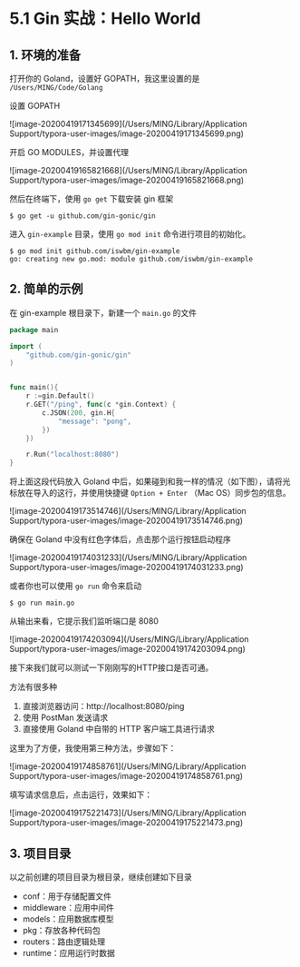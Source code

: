 # 5.1 Gin 实战：Hello World

## 1. 环境的准备

打开你的 Goland，设置好 GOPATH，我这里设置的是 `/Users/MING/Code/Golang`

设置 GOPATH

![image-20200419171345699](/Users/MING/Library/Application Support/typora-user-images/image-20200419171345699.png)

开启 GO MODULES，并设置代理

![image-20200419165821668](/Users/MING/Library/Application Support/typora-user-images/image-20200419165821668.png)

然后在终端下，使用 `go get` 下载安装 gin 框架

```shell
$ go get -u github.com/gin-gonic/gin
```

进入 `gin-example` 目录，使用 `go mod init` 命令进行项目的初始化。

```shell
$ go mod init github.com/iswbm/gin-example
go: creating new go.mod: module github.com/iswbm/gin-example
```



## 2. 简单的示例

在 gin-example 根目录下，新建一个 `main.go` 的文件

```go
package main

import (
	"github.com/gin-gonic/gin"
)


func main(){
	r :=gin.Default()
	r.GET("/ping", func(c *gin.Context) {
		c.JSON(200, gin.H{
			"message": "pong",
		})
	})

	r.Run("localhost:8080")
}
```

将上面这段代码放入 Goland 中后，如果碰到和我一样的情况（如下图），请将光标放在导入的这行，并使用快捷键 `Option + Enter` （Mac OS）同步包的信息。

![image-20200419173514746](/Users/MING/Library/Application Support/typora-user-images/image-20200419173514746.png)

确保在 Goland 中没有红色字体后，点击那个运行按钮启动程序

![image-20200419174031233](/Users/MING/Library/Application Support/typora-user-images/image-20200419174031233.png)

或者你也可以使用 `go run` 命令来启动

```
$ go run main.go
```

从输出来看，它提示我们监听端口是 8080

![image-20200419174203094](/Users/MING/Library/Application Support/typora-user-images/image-20200419174203094.png)

接下来我们就可以测试一下刚刚写的HTTP接口是否可通。

方法有很多种

1. 直接浏览器访问：http://localhost:8080/ping
2. 使用 PostMan 发送请求
3. 直接使用 Goland 中自带的 HTTP 客户端工具进行请求

这里为了方便，我使用第三种方法，步骤如下：

![image-20200419174858761](/Users/MING/Library/Application Support/typora-user-images/image-20200419174858761.png)

填写请求信息后，点击运行，效果如下：

![image-20200419175221473](/Users/MING/Library/Application Support/typora-user-images/image-20200419175221473.png)

## 3. 项目目录

以之前创建的项目目录为根目录，继续创建如下目录

- conf：用于存储配置文件
- middleware：应用中间件
- models：应用数据库模型
- pkg：存放各种代码包
- routers：路由逻辑处理
- runtime：应用运行时数据
